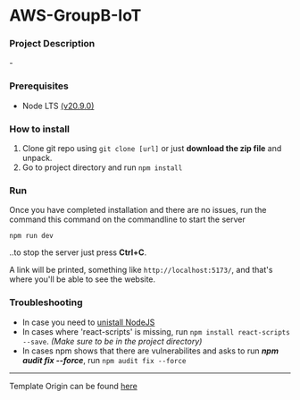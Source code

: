 # AWS-GroupB-IoT

### Project Description
 \-

### Prerequisites
* Node LTS [(v20.9.0)](https://nodejs.org/en/download/)

### How to install
1. Clone git repo using `git clone [url]` or just **download the zip file** and unpack.
2. Go to project directory  and run `npm install`

### Run
Once you have completed installation and there are no issues, run the command this command on the commandline to start the server
```
npm run dev
```
..to stop the server just press **Ctrl+C**.

A link will be printed, something like `http://localhost:5173/`, and that's where you'll be able to see the website.

### Troubleshooting
* In case you need to [unistall NodeJS](https://stackoverflow.com/questions/20711240/how-to-completely-remove-node-js-from-windows)
* In cases where 'react-scripts' is missing, run `npm install react-scripts --save`. *(Make sure to be in the project directory)*
* In cases npm shows that there are vulnerabilites and asks to run ***npm audit fix --force***, run `npm audit fix --force`

---
Template Origin can be found [here](https://github.com/creativetimofficial/material-tailwind-dashboard-react)
